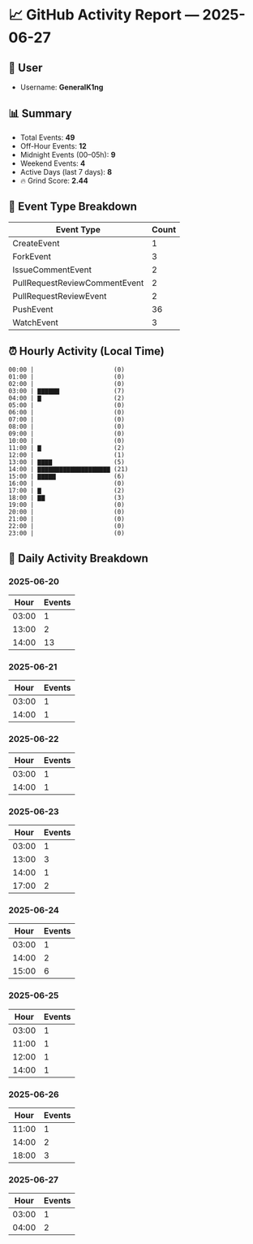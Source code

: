 # 📈 GitHub Activity Report — 2025-06-27

## 👤 User
- Username: **GeneralK1ng**

## 📊 Summary
- Total Events: **49**
- Off-Hour Events: **12**
- Midnight Events (00–05h): **9**
- Weekend Events: **4**
- Active Days (last 7 days): **8**
- 🔥 Grind Score: **2.44**

## 🔧 Event Type Breakdown
| Event Type | Count |
|------------|-------|
| CreateEvent | 1 |
| ForkEvent | 3 |
| IssueCommentEvent | 2 |
| PullRequestReviewCommentEvent | 2 |
| PullRequestReviewEvent | 2 |
| PushEvent | 36 |
| WatchEvent | 3 |

## ⏰ Hourly Activity (Local Time)
```text
00:00 |                      (0)
01:00 |                      (0)
02:00 |                      (0)
03:00 | ▇▇▇▇▇▇               (7)
04:00 | ▇                    (2)
05:00 |                      (0)
06:00 |                      (0)
07:00 |                      (0)
08:00 |                      (0)
09:00 |                      (0)
10:00 |                      (0)
11:00 | ▇                    (2)
12:00 |                      (1)
13:00 | ▇▇▇▇                 (5)
14:00 | ▇▇▇▇▇▇▇▇▇▇▇▇▇▇▇▇▇▇▇▇ (21)
15:00 | ▇▇▇▇▇                (6)
16:00 |                      (0)
17:00 | ▇                    (2)
18:00 | ▇▇                   (3)
19:00 |                      (0)
20:00 |                      (0)
21:00 |                      (0)
22:00 |                      (0)
23:00 |                      (0)
```

## 📆 Daily Activity Breakdown
### 2025-06-20
| Hour | Events |
|------|--------|
| 03:00 | 1 |
| 13:00 | 2 |
| 14:00 | 13 |

### 2025-06-21
| Hour | Events |
|------|--------|
| 03:00 | 1 |
| 14:00 | 1 |

### 2025-06-22
| Hour | Events |
|------|--------|
| 03:00 | 1 |
| 14:00 | 1 |

### 2025-06-23
| Hour | Events |
|------|--------|
| 03:00 | 1 |
| 13:00 | 3 |
| 14:00 | 1 |
| 17:00 | 2 |

### 2025-06-24
| Hour | Events |
|------|--------|
| 03:00 | 1 |
| 14:00 | 2 |
| 15:00 | 6 |

### 2025-06-25
| Hour | Events |
|------|--------|
| 03:00 | 1 |
| 11:00 | 1 |
| 12:00 | 1 |
| 14:00 | 1 |

### 2025-06-26
| Hour | Events |
|------|--------|
| 11:00 | 1 |
| 14:00 | 2 |
| 18:00 | 3 |

### 2025-06-27
| Hour | Events |
|------|--------|
| 03:00 | 1 |
| 04:00 | 2 |

